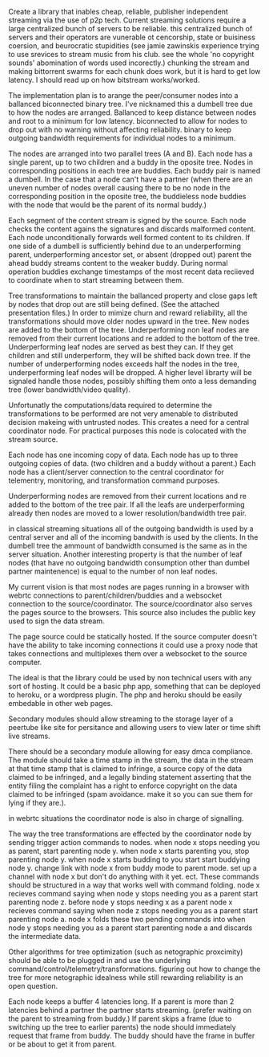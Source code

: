 Create a library that inables cheap, reliable, publisher independent streaming via the use of p2p tech. 
Current streaming solutions require a large centralized bunch of servers to be reliable. this centralized bunch of servers and their operators are vunerable ot  cencorship, state or buisiness coersion, and beurocratic stupidities (see jamie zawinskis experience trying to use srevices to stream music from his club. see the whole 'no copyright sounds' abomination of words used incorectly.)
chunking the stream and making bittorrent swarms for each chunk does work, but it is hard to get low latency. 
I should read up on how bitstream works/worked. 

The implementation plan is to arange the peer/consumer nodes into a ballanced biconnected binary tree. I've nicknamed this a dumbell tree due to how the nodes are arranged. 
Ballanced to keep distance between nodes and root to a minimum for low latency.
biconnected to allow for nodes to drop out with no warning without affecting reliability. 
binary to keep outgoing bandwidth requirements for individual nodes to a minimum. 

The nodes are arranged into two parallel trees (A and B). Each node has a single parent, up to two children and a buddy in the oposite tree. Nodes in corresponding positions in each tree are buddies. Each buddy pair is named a dumbell. In the case that a node can't have a partner (when there are an uneven number of nodes overall causing there to be no node in the corresponding position in the oposite tree, the buddieless node buddies with the node that would be the parent of its normal buddy.)

Each segment of the content stream is signed by the source. Each node checks the content agains the signatures and discards malformed content. 
Each node unconditionally forwards well formed content to its children. If one side of a dumbell is sufficiently behind due to an underperforming parent, underperforming ancestor set, or absent (dropped out) parent the ahead buddy streams content to the weaker buddy. During normal operation buddies exchange timestamps of the most recent data reciieved to coordinate when to start streaming between them. 

Tree transformations to maintain the ballanced property and close gaps left by nodes that drop out are still being defined. (See the attached presentation files.) 
In order to mimize churn and reward reliability, all the transformations should move older nodes upward in the tree. 
New nodes are added to the bottom of the tree. 
Underperforming non leaf nodes are removed from their current locations and re added to the bottom of the tree. 
Underperforming leaf nodes are served as best they can. If they get children and still underperform, they will be shifted back down tree. 
If the number of underperforming nodes exceeds half the nodes in the tree, underperforming leaf nodes will be dropped. A higher level librarty will be signaled handle those nodes, possibly shifting them onto a less demanding tree (lower bandwidth/video quality). 

Unfortunatly the computations/data required to determine the transformations to be performed are not very amenable to distributed decision makeing with untrusted nodes. This creates a need for a central coordinator node. For practical purposes this node is colocated with the stream source. 

Each node has one incoming copy of data. Each node has up to three outgoing copies of data. (two children and a buddy without a parent.) Each node has a client/server connection to the central coordinator for telementry, monitoring, and transformation command purposes. 

Underperforming nodes are removed from their current locations and re added to the bottom of the tree pair. If all the leafs are underperforming already then nodes are moved to a lower resolution/bandwidth tree pair.

in classical streaming situations all of the outgoing bandwidth is used by a central server and all of the incoming bandwith is used by the clients. 
In the dumbell tree the ammount of bandwidth consumed is the same as in the server situation. 
Another interesting property is that the number of leaf nodes (that have no outgoing bandwidth consumption other than dumbel partner maintenence) is equal to the number of non leaf nodes. 

My current vision is that most nodes are pages running in a browser with webrtc connections to parent/children/buddies and a websocket connection to the source/coordinator. The source/coordinator also serves the pages source to the browsers. This source also includes the public key used to sign the data stream. 

The page source could be statically hosted. If the source computer doesn't have the ability to take incoming connections it could use a proxy node that takes connections and multiplexes them over a websocket to the source computer. 

The ideal is that the library could be used by non technical users with any sort of hosting. It could be a basic php app, something that can be deployed to heroku, or a wordpress plugin. The php and heroku should be easily embedable in other web pages. 

Secondary modules should allow streaming to the storage layer of a peertube like site for persitance and allowing users to view later or time shift live streams. 

There should be a secondary module allowing for easy dmca compliance. The module should take a time stamp in the stream, the data in the stream at that time stamp that is claimed to infringe, a source copy of the data claimed to be infringed, and a legally binding statement asserting that the entity filing the complaint has a right to enforce copyright on the data claimed to be infringed (spam avoidance. make it so you can sue them for lying if they are.). 

in webrtc situations the coordinator node is also in charge of signalling. 

The way the tree transformations are effected by the coordinator node by sending trigger action commands to nodes. 
    when node x stops needing you as parent, start parenting node y.
    when node x starts parenting you, stop parenting node y.
    when node x starts budding to you start start buddying node y.
    change link with node x from buddy mode to parent mode.
    set up a channel with node x but don't do anything with it yet. 
    ect.
These commands should be structured in a way that works well with command folding. 
    node x recieves command saying when node y stops needing you as a parent start parenting node z.
    before node y stops needing x as a parent node x recieves command saying when node z stops needing you as a parent start parenting node a.
    node x folds these two pending commands into when node y stops needing you as a parent start parenting node a and discards the intermediate data. 

Other algorithms for tree optimization (such as netographic proxcimity) should be able to be plugged in and use the underlying command/control/telemetry/transformations. 
figuring out how to change the tree for more netographic idealness while still rewarding reliability is an open question.


Each node keeps a buffer 4 latencies long.
If a parent is more than 2 latencies behind a partner the partner starts streaming. (prefer waiting on the parent to streaming from buddy.)
If parent skips a frame (due to switching up the tree to earlier parents) the node should immediately request that frame from buddy. The buddy should have the frame in buffer or be about to get it from parent. 
    

